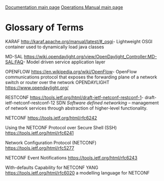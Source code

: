 [Documentation main page](https://frinxio.github.io/Frinx-docs/)
[Operations Manual main page](https://frinxio.github.io/Frinx-docs/FRINX_ODL_Distribution/Boron/operations_manual.html)
# Glossary of Terms

KARAF <http://karaf.apache.org/manual/latest/#_osgi>- Lightweight OSGI container used to dynamically load java classes

MD-SAL <https://wiki.opendaylight.org/view/OpenDaylight_Controller:MD-SAL:FAQ>- Model driven service application layer

OPENFLOW <https://en.wikipedia.org/wiki/OpenFlow>- OpenFlow communications protocol that exposes the forwarding plane of a network switch or router over the network OPENDAYLIGHT <https://www.opendaylight.org/>

RESTCONF <https://tools.ietf.org/html/draft-ietf-netconf-restconf-1>- draft-ietf-netconf-restconf-12 SDN *Software defined networking* – management of network services through abstraction of higher-level functionality.

NETCONF <https://tools.ietf.org/html/rfc6242>

Using the NETCONF Protocol over Secure Shell (SSH) <https://tools.ietf.org/html/rfc6241>

Network Configuration Protocol (NETCONF) <https://tools.ietf.org/html/rfc5277>

NETCONF Event Notifications <https://tools.ietf.org/html/rfc6243>

With-defaults Capability for NETCONF YANG <https://tools.ietf.org/html/rfc6020> a modelling language for NETCONF
